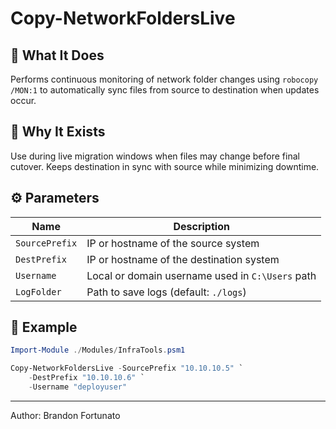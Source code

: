 # Copy-NetworkFoldersLive

## 🔁 What It Does
Performs continuous monitoring of network folder changes using `robocopy /MON:1` to automatically sync files from source to destination when updates occur.

## 🧠 Why It Exists
Use during live migration windows when files may change before final cutover. Keeps destination in sync with source while minimizing downtime.

## ⚙️ Parameters

| Name           | Description                                            |
|----------------|--------------------------------------------------------|
| `SourcePrefix` | IP or hostname of the source system                    |
| `DestPrefix`   | IP or hostname of the destination system               |
| `Username`     | Local or domain username used in `C:\Users` path      |
| `LogFolder`    | Path to save logs (default: `./logs`)                  |

## 🚀 Example

```powershell
Import-Module ./Modules/InfraTools.psm1

Copy-NetworkFoldersLive -SourcePrefix "10.10.10.5" `
    -DestPrefix "10.10.10.6" `
    -Username "deployuser"
```

---

Author: Brandon Fortunato